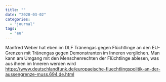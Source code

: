 ```yaml
---
title: ""
date: "2020-03-02"
categories: 
  - "journal"
tags: 
  - "eu"
---
```


Manfred Weber hat eben im DLF Tränengas gegen Flüchtlinge an den EU-Grenzen mit Tränengas gegen Demonstranten im Inneren verglichen. Man kann am Umgang mit den Menschenrechten der Flüchtlinge ablesen, was aus ihnen im Inneren werden wird https://www.deutschlandfunk.de/europaeische-fluechtlingspolitik-an-der-aussengrenze-muss.694.de.html
